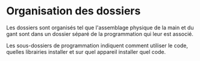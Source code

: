 # Organisation des dossiers
Les dossiers sont organisés tel que l'assemblage physique de la main et du gant sont dans un dossier séparé de la programmation qui leur est associé.

Les sous-dossiers de programmation indiquent comment utiliser le code, quelles librairies installer et sur quel appareil installer quel code.
